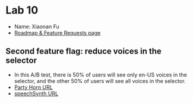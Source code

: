 # Lab 10
- Name: Xiaonan Fu
- [Roadmap & Feature Requests page](https://cse110-lab10-xiaonanfu-ucsd.canny.io)

## Second feature flag: reduce voices in the selector
- In this A/B test, there is 50% of users will see only en-US voices in the selector, and the other 50% of users will see all voices in the selector.
- [Party Horn URL](https://xiaonanfu-ucsd.github.io/CSE110-lab10/)
- [speechSynth URL](https://xiaonanfu-ucsd.github.io/CSE110-lab10/speechSynth.html)
